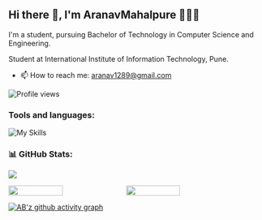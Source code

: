 
<!--
**AranavMahalpure / AranavMahalpure** is a ✨ _special_ ✨ repository because its `README.md` (this file) appears on your GitHub profile.

Here are some ideas to get you started:
<--
- 🔭 I’m currently working on Web App Dev.
- 🌱 I’m currently learning Backend  Used for All domain.
- 🤔 I’m looking for help with Backend part for my projects.
- 💬 Ask me about Web Devlopment.
- 📫 How to reach me: At My Email- aranav1289@gmail.com
- 😄 Pronouns: He
- ⚡ Fun fact: I  Need to learn Myself.
-->


## Hi there 👋, I'm AranavMahalpure 👩🏻‍💻
I'm a student, pursuing Bachelor of Technology in Computer Science and Engineering.

Student at International Institute of Information Technology, Pune.

- 📫 How to reach me: aranav1289@gmail.com

![Profile views](https://github.com/AranavMahalpure/AranavMahalpure)  



<h3 align="left">Tools and languages: </h3>

![My Skills](https://skillicons.dev/icons?i=html,css,js,,c,cpp,py,)

### 📊 GitHub Stats:

![](https://github-readme-stats.vercel.app/api/top-langs/?username=AranavMahalpure&theme=gotham&hide_border=false&include_all_commits=false&count_private=false&layout=compact)

<div style="display: flex; flex-direction: row;">

<img width="46%" src="https://github-readme-stats.vercel.app/api?username=Aranavmahalpure&theme=gotham&hide_border=false&include_all_commits=false&count_private=false" />

<img width="46%" src="https://github-readme-streak-stats.herokuapp.com/?user=AranavMahalpure&theme=gotham&hide_border=false" />

</div>

[![AB'z github activity graph](https://activity-graph.herokuapp.com/graph?username=AranavMahalpure&theme=gotham)](https://github.com/AranavMahalpure)
